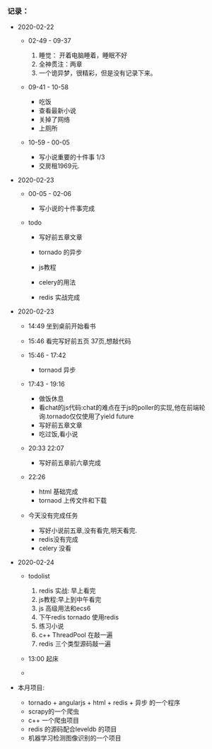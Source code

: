 ### 记录：
- 2020-02-22
	- 02-49 - 09-37
		1. 睡觉： 开着电脑睡着，睡眠不好
		2. 全神贯注：两章
		3. 一个诡异梦，很精彩，但是没有记录下来。

	- 09-41 - 10-58
		- 吃饭
		- 查看最新小说
		- 关掉了网络
		- 上厕所
	
	- 10-59 - 00-05
		- 写小说重要的十件事 1/3
		- 交房租1969元.

- 2020-02-23
	- 00-05 - 02-06
		- 写小说的十件事完成
		
	- todo
		- 写好前五章文章
		- tornado 的异步
		- js教程

		- celery的用法
		- redis 实战完成

- 2020-02-23 
	- 14:49 坐到桌前开始看书
	- 15:46 看完写好前五页 37页,想敲代码
	- 15:46 - 17:42
		- tornaod 异步

	- 17:43 - 19:16
		- 做饭休息
		- 看chat的js代码:chat的难点在于js的poller的实现,他在前端轮询.tornado仅仅使用了yield future
		- 写好前五章文章
		- 吃过饭,看小说

	- 20:33 22:07
		- 写好前五章前六章完成

	- 22:26
		- html 基础完成
		- tornaod 上传文件和下载

	- 今天没有完成任务
		- 写好小说前五章,没有看完,明天看完.
		- redis没有完成
		- celery 没看


- 2020-02-24
	- todolist
		1. redis 实战: 早上看完
		2. js教程:早上到中午看完
		3. js 高级用法和ecs6
		4. 下午redis tornado 使用redis
		5. 练习小说
		6. c++ ThreadPool 在敲一遍
		7. redis 三个类型源码敲一遍

	- 13:00 起床
	- 

- 本月项目:
	- tornado + angularjs + html + redis + 异步 的一个程序
	- scrapy的一个爬虫
	- c++ 一个爬虫项目
	- redis 的源码配合leveldb 的项目
	- 机器学习检测图像识别的一个项目
